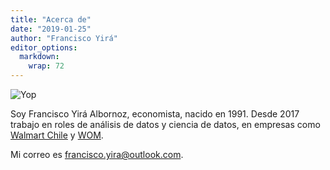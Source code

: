 ```yaml
---
title: "Acerca de"
date: "2019-01-25"
author: "Francisco Yirá"
editor_options: 
  markdown: 
    wrap: 72
---
```


![](/about.es_files/myself.jpg "Yop")

Soy Francisco Yirá Albornoz, economista, nacido en 1991. Desde 2017 trabajo en roles de análisis de datos y ciencia de datos, en empresas como [Walmart Chile](https://es.wikipedia.org/wiki/Walmart_Chile) y [WOM](https://es.wikipedia.org/wiki/WOM_(Chile)).

Mi correo es francisco.yira@outlook.com.
